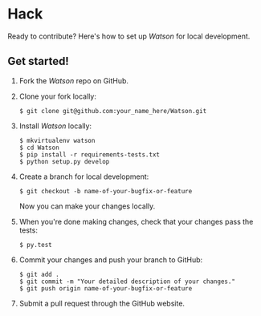 # Hack

Ready to contribute? Here's how to set up *Watson* for local development.

## Get started!

1.  Fork the *Watson* repo on GitHub.
2.  Clone your fork locally:

        $ git clone git@github.com:your_name_here/Watson.git

3.  Install *Watson* locally:

        $ mkvirtualenv watson
        $ cd Watson
        $ pip install -r requirements-tests.txt
        $ python setup.py develop

4.  Create a branch for local development:

        $ git checkout -b name-of-your-bugfix-or-feature

    Now you can make your changes locally.

5.  When you're done making changes, check that your changes pass the
    tests:

        $ py.test

6.  Commit your changes and push your branch to GitHub:

        $ git add .
        $ git commit -m "Your detailed description of your changes."
        $ git push origin name-of-your-bugfix-or-feature

7.  Submit a pull request through the GitHub website.
